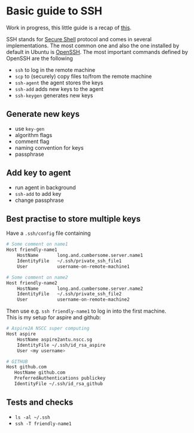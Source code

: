 # Basic guide to SSH

Work in progress, this little guide is a recap of [this](https://docs.github.com/en/authentication/connecting-to-github-with-ssh/about-ssh).

SSH stands for [Secure Shell](https://en.wikipedia.org/wiki/Secure_Shell) protocol and comes in several implementations.
The most common one and also the one installed by default in Ubuntu is [OpenSSH](https://www.openssh.com/).
The most important commands defined by OpenSSH are the following
 - `ssh` to log in the remote machine
 - `scp` to (securely) copy files to/from the remote machine
 - `ssh-agent` the agent stores the keys
 - `ssh-add` adds new keys to the agent
 - `ssh-keygen` generates new keys

## Generate new keys

- use `key-gen`
- algorithm flags
- comment flag
- naming convention for keys
- passphrase

## Add key to agent

- run agent in background
- `ssh-add` to add key
- change passphrase

## Best practise to store multiple keys

Have a `.ssh/config` file containing 

```bash
# Some comment on name1
Host friendly-name1
    HostName       long.and.cumbersome.server.name1
    IdentityFile   ~/.ssh/private_ssh_file1
    User           username-on-remote-machine1

# Some comment on name2
Host friendly-name2
    HostName       long.and.cumbersome.server.name2
    IdentityFile   ~/.ssh/private_ssh_file2
    User           username-on-remote-machine2
```

Then use e.g. `ssh friendly-name1` to log in into the first machine.  
This is my setup for aspire and github:

```bash
# Aspire2A NSCC super computing
Host aspire
    HostName aspire2antu.nscc.sg
    IdentityFile ~/.ssh/id_rsa_aspire
    User <my username>

# GITHUB
Host github.com
   HostName github.com
   PreferredAuthentications publickey
   IdentityFile ~/.ssh/id_rsa_github
```

## Tests and checks

- `ls -al ~/.ssh`
- `ssh -T friendly-name1`

